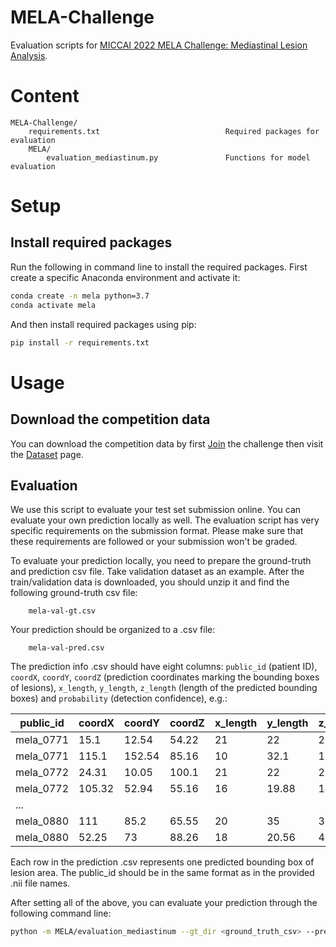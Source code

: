 # MELA-Challenge

Evaluation scripts for [MICCAI 2022 MELA Challenge: Mediastinal Lesion Analysis](https://mela.grand-challenge.org/).


# Content

```
MELA-Challenge/
    requirements.txt                            Required packages for evaluation
    MELA/
        evaluation_mediastinum.py               Functions for model evaluation
```

# Setup

## Install required packages

Run the following in command line to install the required packages. First create a specific Anaconda environment and activate it:
```bash
conda create -n mela python=3.7
conda activate mela
```
And then install required packages using pip:
```bash
pip install -r requirements.txt
```


# Usage

## Download the competition data

You can download the competition data by first [Join](https://mela.grand-challenge.org/participants/registration/create/) the challenge then visit the [Dataset](https://mela.grand-challenge.org/dataset/) page.

## Evaluation

We use this script to evaluate your test set submission online. You can evaluate your own prediction locally as well. The evaluation script has very specific requirements on the submission format. Please make sure that these requirements are followed or your submission won't be graded.

To evaluate your prediction locally, you need to prepare the ground-truth and prediction csv file. Take validation dataset as an example. After the train/validation data is downloaded, you should unzip it and find the following ground-truth csv file:
```
    mela-val-gt.csv
```

Your prediction should be organized to a .csv file:
```
    mela-val-pred.csv
```


The prediction info .csv should have eight columns: ```public_id``` (patient ID), ```coordX```, ```coordY```, ```coordZ``` (prediction coordinates marking the bounding boxes of lesions), ```x_length```, ```y_length```, ```z_length``` (length of the predicted bounding boxes) and ```probability``` (detection confidence), e.g.:

|public_id|coordX|coordY|coordZ|x_length|y_length|z_length|probability|
|-|-|-|-|-|-|-|-|
|mela_0771|15.1|12.54|54.22|21|22|20.2|0.75|
|mela_0771|115.1|152.54|85.16|10|32.1|15.3|0.26|
|mela_0772|24.31|10.05|100.1|21|22|20.2|0.66|
|mela_0772|105.32|52.94|55.16|16|19.88|14|0.35|
|...||||||||
|mela_0880|111|85.2|65.55|20|35|37.25|0.55|
|mela_0880|52.25|73|88.26|18|20.56|40.25|0.27|

Each row in the prediction .csv represents one predicted bounding box of lesion area. The public_id should be in the same format as in the provided .nii file names.

After setting all of the above, you can evaluate your prediction through the following command line:
```bash
python -m MELA/evaluation_mediastinum --gt_dir <ground_truth_csv> --pred_dir <prediction_csv>
```
